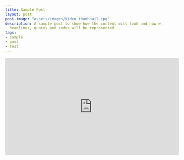 ```yaml
---
title: Sample Post
layout: post
post-image: "assets/images/Video thumbnail.jpg"
description: A sample post to show how the content will look and how will different
  headlines, quotes and codes will be represented.
tags:
- sample
- post
- test
---
```


<iframe width="560" height="315" src="https://www.youtube.com/watch?v=p9TlU0nOc0U" frameborder="0" allow="accelerometer; autoplay; encrypted-media; gyroscope; picture-in-picture" allowfullscreen></iframe>
